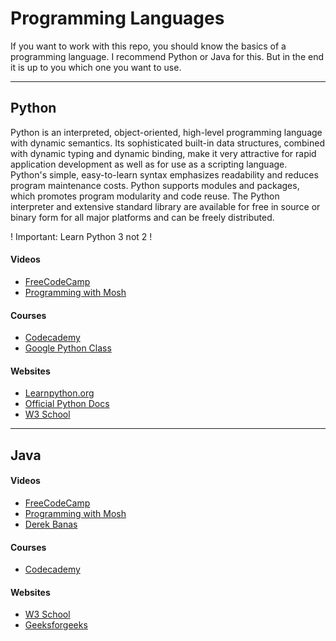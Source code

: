 # Programming Languages

If you want to work with this repo, you should know the basics of a programming language. I recommend Python or Java for this. But in the end it is up to you which one you want to use.
___ 

## Python

Python is an interpreted, object-oriented, high-level programming language with dynamic semantics. Its sophisticated built-in data structures, combined with dynamic typing and dynamic binding, make it very attractive for rapid application development as well as for use as a scripting language. Python's simple, easy-to-learn syntax emphasizes readability and reduces program maintenance costs. Python supports modules and packages, which promotes program modularity and code reuse. The Python interpreter and extensive standard library are available for free in source or binary form for all major platforms and can be freely distributed.

! Important: Learn Python 3 not 2 !

#### Videos
  - [FreeCodeCamp](https://www.youtube.com/watch?v=rfscVS0vtbw)
  - [Programming with Mosh](https://www.youtube.com/watch?v=kqtD5dpn9C8)
  
#### Courses
  - [Codecademy](https://www.codecademy.com/learn/learn-python-3)
  - [Google Python Class](https://developers.google.com/edu/python/)
  
#### Websites
  - [Learnpython.org](https://www.learnpython.org/)
  - [Official Python Docs](https://docs.python.org/3/tutorial/index.html)
  - [W3 School](https://www.w3schools.com/python/default.asp)
  
___ 

## Java

#### Videos
  - [FreeCodeCamp](https://www.youtube.com/watch?v=grEKMHGYyns)
  - [Programming with Mosh](https://www.youtube.com/watch?v=eIrMbAQSU34)
  - [Derek Banas](https://www.youtube.com/playlist?list=PLE7E8B7F4856C9B19)
  
#### Courses
  - [Codecademy](https://www.codecademy.com/learn/learn-java)
  
#### Websites
  - [W3 School](https://www.w3schools.com/java/default.asp)
  - [Geeksforgeeks](https://www.geeksforgeeks.org/java/)
